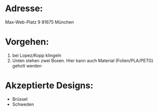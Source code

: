# Adresse:
Max-Web-Platz 9
81675 München

# Vorgehen:
1) bei Lopez/Kopp klingeln 
2) Unten stehen zwei Boxen. Hier kann auch Material (Folien/PLA/PETG) geholt werden

# Akzeptierte Designs: 
* Brüssel 
* Schweden
